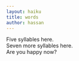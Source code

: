 ```yaml
---
layout: haiku
title: words
author: hassan
---
```


Five syllables here.<br/>
Seven more syllables here.<br/>
Are you happy now?<br/>